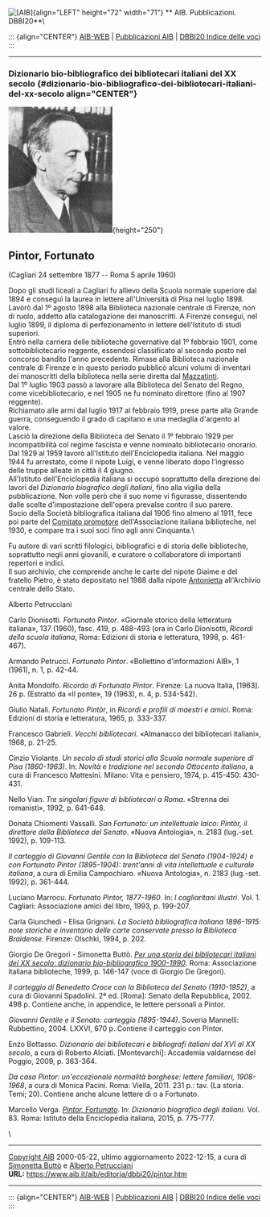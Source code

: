 ![\[AIB\]](/aib/wi/aibv72.gif){align="LEFT" height="72" width="71"}
** AIB. Pubblicazioni. DBBI20**\

::: {align="CENTER"}
[AIB-WEB](/) \| [Pubblicazioni AIB](/pubblicazioni/) \| [DBBI20 Indice
delle voci](dbbi20.htm)
:::

------------------------------------------------------------------------

### Dizionario bio-bibliografico dei bibliotecari italiani del XX secolo {#dizionario-bio-bibliografico-dei-bibliotecari-italiani-del-xx-secolo align="CENTER"}

![\[Ritratto\]](pintor.jpg){height="250"}

## Pintor, Fortunato

(Cagliari 24 settembre 1877 -- Roma 5 aprile 1960)

Dopo gli studi liceali a Cagliari fu allievo della Scuola normale
superiore dal 1894 e conseguì la laurea in lettere all\'Università di
Pisa nel luglio 1898.\
Lavorò dal 1º agosto 1898 alla Biblioteca nazionale centrale di Firenze,
non di ruolo, addetto alla catalogazione dei manoscritti. A Firenze
conseguì, nel luglio 1899, il diploma di perfezionamento in lettere
dell\'Istituto di studi superiori.\
Entrò nella carriera delle biblioteche governative dal 1º febbraio 1901,
come sottobibliotecario reggente, essendosi classificato al secondo
posto nel concorso bandito l\'anno precedente. Rimase alla Biblioteca
nazionale centrale di Firenze e in questo periodo pubblicò alcuni volumi
di inventari dei manoscritti della biblioteca nella serie diretta dal
[Mazzatinti](mazzatinti.htm).\
Dal 1º luglio 1903 passò a lavorare alla Biblioteca del Senato del
Regno, come vicebibliotecario, e nel 1905 ne fu nominato direttore (fino
al 1907 reggente).\
Richiamato alle armi dal luglio 1917 al febbraio 1919, prese parte alla
Grande guerra, conseguendo il grado di capitano e una medaglia
d\'argento al valore.\
Lasciò la direzione della Biblioteca del Senato il 1º febbraio 1929 per
incompatibilità col regime fascista e venne nominato bibliotecario
onorario.\
Dal 1929 al 1959 lavorò all\'Istituto dell\'Enciclopedia italiana. Nel
maggio 1944 fu arrestato, come il nipote Luigi, e venne liberato dopo
l\'ingresso delle truppe alleate in città il 4 giugno.\
All\'Istituto dell\'Enciclopedia italiana si occupò soprattutto della
direzione dei lavori del *Dizionario biografico degli italiani*, fino
alla vigilia della pubblicazione. Non volle però che il suo nome vi
figurasse, dissentendo dalle scelte d\'impostazione dell\'opera prevalse
contro il suo parere.\
Socio della Società bibliografica italiana dal 1906 fino almeno al 1911,
fece poi parte del [Comitato promotore](/aib/stor/cariche30.htm)
dell\'Associazione italiana biblioteche, nel 1930, e compare tra i suoi
soci fino agli anni Cinquanta.\

Fu autore di vari scritti filologici, bibliografici e di storia delle
biblioteche, soprattutto negli anni giovanili, e curatore o
collaboratore di importanti repertori e indici.\
Il suo archivio, che comprende anche le carte del nipote Giaime e del
fratello Pietro, è stato depositato nel 1988 dalla nipote
[Antonietta](pintora.htm) all\'Archivio centrale dello Stato.

Alberto Petrucciani

Carlo Dionisotti. *Fortunato Pintor*. «Giornale storico della
letteratura italiana», 137 (1960), fasc. 419, p. 488-493 (ora in Carlo
Dionisotti, *Ricordi della scuola italiana*, Roma: Edizioni di storia e
letteratura, 1998, p. 461-467).

Armando Petrucci. *Fortunato Pintor*. «Bollettino d\'informazioni AIB»,
1 (1961), n. 1, p. 42-44.

Anita Mondolfo. *Ricordo di Fortunato Pintor*. Firenze: La nuova Italia,
\[1963\]. 26 p. (Estratto da «Il ponte», 19 (1963), n. 4, p. 534-542).

Giulio Natali. *Fortunato Pintòr*, in *Ricordi e profili di maestri e
amici*. Roma: Edizioni di storia e letteratura, 1965, p. 333-337.

Francesco Gabrieli. *Vecchi bibliotecari*. «Almanacco dei bibliotecari
italiani», 1968, p. 21-25.

Cinzio Violante. *Un secolo di studi storici alla Scuola normale
superiore di Pisa (1860-1963)*. In: *Novità e tradizione nel secondo
Ottocento italiano*, a cura di Francesco Mattesini. Milano: Vita e
pensiero, 1974, p. 415-450: 430-431.

Nello Vian. *Tre singolari figure di bibliotecari a Roma*. «Strenna dei
romanisti», 1992, p. 641-648.

Donata Chiomenti Vassalli. *San Fortunato: un intellettuale laico:
Pintòr, il direttore della Biblioteca del Senato*. «Nuova Antologia», n.
2183 (lug.-set. 1992), p. 109-113.

*Il carteggio di Giovanni Gentile con la Biblioteca del Senato
(1904-1924) e con Fortunato Pintor (1895-1904): trent\'anni di vita
intellettuale e culturale italiana*, a cura di Emilia Campochiaro.
«Nuova Antologia», n. 2183 (lug.-set. 1992), p. 361-444.

Luciano Marrocu. *Fortunato Pintor, 1877-1960*. In: *I cagliaritani
illustri*. Vol. 1. Cagliari: Associazione amici del libro, 1993, p.
199-207.

Carla Giunchedi - Elisa Grignani. *La Società bibliografica italiana
1896-1915: note storiche e inventario delle carte conservate presso la
Biblioteca Braidense*. Firenze: Olschki, 1994, p. 202.

Giorgio De Gregori - Simonetta Buttò. [*Per una storia dei bibliotecari
italiani del XX secolo: dizionario bio-bibliografico
1900-1990*](/aib/editoria/pub065.htm). Roma: Associazione italiana
biblioteche, 1999, p. 146-147 (voce di Giorgio De Gregori).

*Il carteggio di Benedetto Croce con la Biblioteca del Senato
(1910-1952)*, a cura di Giovanni Spadolini. 2ª ed. \[Roma\]: Senato
della Repubblica, 2002. 498 p. Contiene anche, in appendice, le lettere
personali a Pintor.

*Giovanni Gentile e il Senato: carteggio (1895-1944)*. Soveria Mannelli:
Rubbettino, 2004. LXXVI, 670 p. Contiene il carteggio con Pintor.

Enzo Bottasso. *Dizionario dei bibliotecari e bibliografi italiani dal
XVI al XX secolo*, a cura di Roberto Alciati. \[Montevarchi\]: Accademia
valdarnese del Poggio, 2009, p. 363-364.

*Da casa Pintor: un\'eccezionale normalità borghese: lettere familiari,
1908-1968*, a cura di Monica Pacini. Roma: Viella, 2011. 231 p.: tav.
(La storia. Temi; 20). Contiene anche alcune lettere di o a Fortunato.

Marcello Verga. *[Pintor,
Fortunato](http://www.treccani.it/enciclopedia/fortunato-pintor_%28Dizionario-Biografico%29/)*.
In: *Dizionario biografico degli italiani*. Vol. 83. Roma: Istituto
della Enciclopedia italiana, 2015, p. 775-777.

\

------------------------------------------------------------------------

[Copyright AIB](/su-questo-sito/dichiarazione-di-copyright-aib-web/)
2000-05-22, ultimo aggiornamento 2022-12-15, a cura di [Simonetta
Buttò](/aib/redazione3.htm) e [Alberto
Petrucciani](/su-questo-sito/redazione-aib-web/)\
**URL:** https://www.aib.it/aib/editoria/dbbi20/pintor.htm

------------------------------------------------------------------------

::: {align="CENTER"}
[AIB-WEB](/) \| [Pubblicazioni AIB](/pubblicazioni/) \| [DBBI20 Indice
delle voci](dbbi20.htm)
:::
